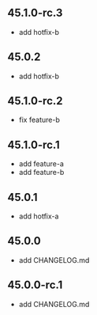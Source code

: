 ## 45.1.0-rc.3

- add hotfix-b

## 45.0.2

- add hotfix-b

## 45.1.0-rc.2

- fix feature-b

## 45.1.0-rc.1

- add feature-a
- add feature-b

## 45.0.1

- add hotfix-a

## 45.0.0

- add CHANGELOG.md

## 45.0.0-rc.1

- add CHANGELOG.md
